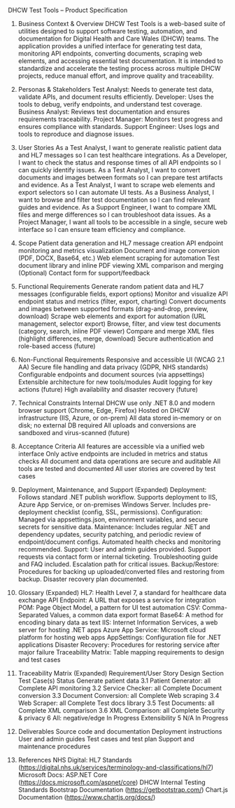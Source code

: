 DHCW Test Tools – Product Specification

1. Business Context & Overview
DHCW Test Tools is a web-based suite of utilities designed to support software testing, automation, and documentation for Digital Health and Care Wales (DHCW) teams. The application provides a unified interface for generating test data, monitoring API endpoints, converting documents, scraping web elements, and accessing essential test documentation. It is intended to standardize and accelerate the testing process across multiple DHCW projects, reduce manual effort, and improve quality and traceability.

2. Personas & Stakeholders
Test Analyst: Needs to generate test data, validate APIs, and document results efficiently.
Developer: Uses the tools to debug, verify endpoints, and understand test coverage.
Business Analyst: Reviews test documentation and ensures requirements traceability.
Project Manager: Monitors test progress and ensures compliance with standards.
Support Engineer: Uses logs and tools to reproduce and diagnose issues.

3. User Stories
As a Test Analyst, I want to generate realistic patient data and HL7 messages so I can test healthcare integrations.
As a Developer, I want to check the status and response times of all API endpoints so I can quickly identify issues.
As a Test Analyst, I want to convert documents and images between formats so I can prepare test artifacts and evidence.
As a Test Analyst, I want to scrape web elements and export selectors so I can automate UI tests.
As a Business Analyst, I want to browse and filter test documentation so I can find relevant guides and evidence.
As a Support Engineer, I want to compare XML files and merge differences so I can troubleshoot data issues.
As a Project Manager, I want all tools to be accessible in a single, secure web interface so I can ensure team efficiency and compliance.

4. Scope
Patient data generation and HL7 message creation
API endpoint monitoring and metrics visualization
Document and image conversion (PDF, DOCX, Base64, etc.)
Web element scraping for automation
Test document library and inline PDF viewing
XML comparison and merging
(Optional) Contact form for support/feedback

5. Functional Requirements
Generate random patient data and HL7 messages (configurable fields, export options)
Monitor and visualize API endpoint status and metrics (filter, export, charting)
Convert documents and images between supported formats (drag-and-drop, preview, download)
Scrape web elements and export for automation (URL management, selector export)
Browse, filter, and view test documents (category, search, inline PDF viewer)
Compare and merge XML files (highlight differences, merge, download)
Secure authentication and role-based access (future)

6. Non-Functional Requirements
Responsive and accessible UI (WCAG 2.1 AA)
Secure file handling and data privacy (GDPR, NHS standards)
Configurable endpoints and document sources (via appsettings)
Extensible architecture for new tools/modules
Audit logging for key actions (future)
High availability and disaster recovery (future)

7. Technical Constraints
Internal DHCW use only
.NET 8.0 and modern browser support (Chrome, Edge, Firefox)
Hosted on DHCW infrastructure (IIS, Azure, or on-prem)
All data stored in-memory or on disk; no external DB required
All uploads and conversions are sandboxed and virus-scanned (future)

8. Acceptance Criteria
All features are accessible via a unified web interface
Only active endpoints are included in metrics and status checks
All document and data operations are secure and auditable
All tools are tested and documented
All user stories are covered by test cases

9. Deployment, Maintenance, and Support (Expanded)
Deployment: Follows standard .NET publish workflow. Supports deployment to IIS, Azure App Service, or on-premises Windows Server. Includes pre-deployment checklist (config, SSL, permissions).
Configuration: Managed via appsettings.json, environment variables, and secure secrets for sensitive data.
Maintenance: Includes regular .NET and dependency updates, security patching, and periodic review of endpoint/document configs. Automated health checks and monitoring recommended.
Support: User and admin guides provided. Support requests via contact form or internal ticketing. Troubleshooting guide and FAQ included. Escalation path for critical issues.
Backup/Restore: Procedures for backing up uploaded/converted files and restoring from backup. Disaster recovery plan documented.

10. Glossary (Expanded)
HL7: Health Level 7, a standard for healthcare data exchange
API Endpoint: A URL that exposes a service for integration
POM: Page Object Model, a pattern for UI test automation
CSV: Comma-Separated Values, a common data export format
Base64: A method for encoding binary data as text
IIS: Internet Information Services, a web server for hosting .NET apps
Azure App Service: Microsoft cloud platform for hosting web apps
AppSettings: Configuration file for .NET applications
Disaster Recovery: Procedures for restoring service after major failure
Traceability Matrix: Table mapping requirements to design and test cases

11. Traceability Matrix (Expanded)
Requirement/User Story	Design Section	Test Case(s)	Status
Generate patient data	3.1	Patient Generator: all	Complete
API monitoring	3.2	Service Checker: all	Complete
Document conversion	3.3	Document Conversion: all	Complete
Web scraping	3.4	Web Scraper: all	Complete
Test docs library	3.5	Test Documents: all	Complete
XML comparison	3.6	XML Comparison: all	Complete
Security & privacy	6	All: negative/edge	In Progress
Extensibility	5	N/A	In Progress

12. Deliverables
Source code and documentation
Deployment instructions
User and admin guides
Test cases and test plan
Support and maintenance procedures

13. References
NHS Digital: HL7 Standards (https://digital.nhs.uk/services/terminology-and-classifications/hl7)
Microsoft Docs: ASP.NET Core (https://docs.microsoft.com/aspnet/core)
DHCW Internal Testing Standards
Bootstrap Documentation (https://getbootstrap.com/)
Chart.js Documentation (https://www.chartjs.org/docs/)
